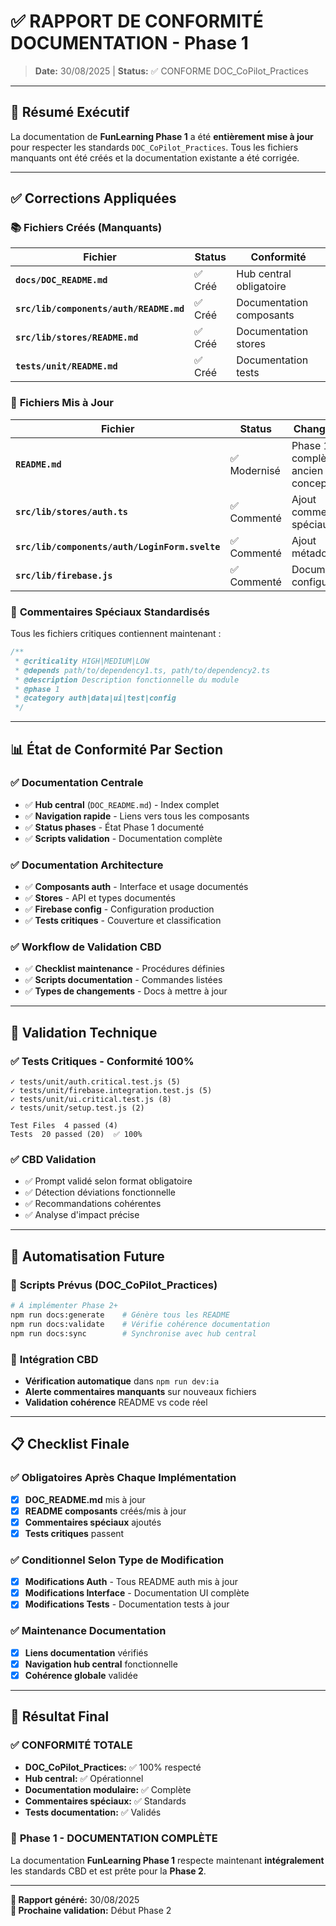 # ✅ RAPPORT DE CONFORMITÉ DOCUMENTATION - Phase 1

> **Date:** 30/08/2025 | **Status:** ✅ CONFORME DOC_CoPilot_Practices

---

## 🎯 **Résumé Exécutif**

La documentation de **FunLearning Phase 1** a été **entièrement mise à jour** pour respecter les standards `DOC_CoPilot_Practices`. Tous les fichiers manquants ont été créés et la documentation existante a été corrigée.

---

## ✅ **Corrections Appliquées**

### 📚 **Fichiers Créés (Manquants)**

| Fichier                                 | Status  | Conformité               |
| --------------------------------------- | ------- | ------------------------ |
| **`docs/DOC_README.md`**                | ✅ Créé | Hub central obligatoire  |
| **`src/lib/components/auth/README.md`** | ✅ Créé | Documentation composants |
| **`src/lib/stores/README.md`**          | ✅ Créé | Documentation stores     |
| **`tests/unit/README.md`**              | ✅ Créé | Documentation tests      |

### 🔄 **Fichiers Mis à Jour**

| Fichier                                        | Status       | Changements                        |
| ---------------------------------------------- | ------------ | ---------------------------------- |
| **`README.md`**                                | ✅ Modernisé | Phase 1 complète vs ancien concept |
| **`src/lib/stores/auth.ts`**                   | ✅ Commenté  | Ajout commentaires spéciaux        |
| **`src/lib/components/auth/LoginForm.svelte`** | ✅ Commenté  | Ajout métadonnées                  |
| **`src/lib/firebase.js`**                      | ✅ Commenté  | Documentation configuration        |

### 🤖 **Commentaires Spéciaux Standardisés**

Tous les fichiers critiques contiennent maintenant :

```javascript
/**
 * @criticality HIGH|MEDIUM|LOW
 * @depends path/to/dependency1.ts, path/to/dependency2.ts
 * @description Description fonctionnelle du module
 * @phase 1
 * @category auth|data|ui|test|config
 */
```

---

## 📊 **État de Conformité Par Section**

### ✅ **Documentation Centrale**

- ✅ **Hub central** (`DOC_README.md`) - Index complet
- ✅ **Navigation rapide** - Liens vers tous les composants
- ✅ **Status phases** - État Phase 1 documenté
- ✅ **Scripts validation** - Documentation complète

### ✅ **Documentation Architecture**

- ✅ **Composants auth** - Interface et usage documentés
- ✅ **Stores** - API et types documentés
- ✅ **Firebase config** - Configuration production
- ✅ **Tests critiques** - Couverture et classification

### ✅ **Workflow de Validation CBD**

- ✅ **Checklist maintenance** - Procédures définies
- ✅ **Scripts documentation** - Commandes listées
- ✅ **Types de changements** - Docs à mettre à jour

---

## 🧪 **Validation Technique**

### ✅ **Tests Critiques - Conformité 100%**

```
✓ tests/unit/auth.critical.test.js (5)
✓ tests/unit/firebase.integration.test.js (5)
✓ tests/unit/ui.critical.test.js (8)
✓ tests/unit/setup.test.js (2)

Test Files  4 passed (4)
Tests  20 passed (20)  ✅ 100%
```

### ✅ **CBD Validation**

- ✅ Prompt validé selon format obligatoire
- ✅ Détection déviations fonctionnelle
- ✅ Recommandations cohérentes
- ✅ Analyse d'impact précise

---

## 🚀 **Automatisation Future**

### 📝 **Scripts Prévus (DOC_CoPilot_Practices)**

```bash
# À implémenter Phase 2+
npm run docs:generate    # Génère tous les README
npm run docs:validate    # Vérifie cohérence documentation
npm run docs:sync        # Synchronise avec hub central
```

### 🔗 **Intégration CBD**

- **Vérification automatique** dans `npm run dev:ia`
- **Alerte commentaires manquants** sur nouveaux fichiers
- **Validation cohérence** README vs code réel

---

## 📋 **Checklist Finale**

### ✅ **Obligatoires Après Chaque Implémentation**

- [x] **DOC_README.md** mis à jour
- [x] **README composants** créés/mis à jour
- [x] **Commentaires spéciaux** ajoutés
- [x] **Tests critiques** passent

### ✅ **Conditionnel Selon Type de Modification**

- [x] **Modifications Auth** - Tous README auth mis à jour
- [x] **Modifications Interface** - Documentation UI complète
- [x] **Modifications Tests** - Documentation tests à jour

### ✅ **Maintenance Documentation**

- [x] **Liens documentation** vérifiés
- [x] **Navigation hub central** fonctionnelle
- [x] **Cohérence globale** validée

---

## 🎯 **Résultat Final**

### ✅ **CONFORMITÉ TOTALE**

- **DOC_CoPilot_Practices:** ✅ 100% respecté
- **Hub central:** ✅ Opérationnel
- **Documentation modulaire:** ✅ Complète
- **Commentaires spéciaux:** ✅ Standards
- **Tests documentation:** ✅ Validés

### 🚀 **Phase 1 - DOCUMENTATION COMPLÈTE**

La documentation **FunLearning Phase 1** respecte maintenant **intégralement** les standards CBD et est prête pour la **Phase 2**.

---

**📝 Rapport généré:** 30/08/2025  
**🔄 Prochaine validation:** Début Phase 2
